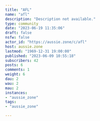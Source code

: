 ```yaml
---
title: "AFL" 
name: "afl"
description: "Description not available."
type: community
date: "2023-06-19 11:35:06"
draft: false
nsfw: false
actor_id: "https://aussie.zone/c/afl"
host: aussie.zone
lastmod: "1969-12-31 19:00:00"
published: "2023-06-09 10:55:18"
subscribers: 42
posts: 6
comments: 1
weight: 6
dau: 2
wau: 2
mau: 2
instances:
- "aussie_zone"
tags: 
- "aussie_zone"

---
```

